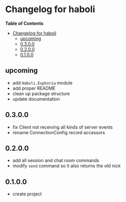 # Changelog for haboli

<!-- markdown-toc start - Don't edit this section. Run M-x markdown-toc-refresh-toc -->
**Table of Contents**

- [Changelog for haboli](#changelog-for-haboli)
    - [upcoming](#upcoming)
    - [0.3.0.0](#0300)
    - [0.2.0.0](#0200)
    - [0.1.0.0](#0100)

<!-- markdown-toc end -->

## upcoming
* add `Haboli.Euphoria` module
* add proper README
* clean up package structure
* update documentation

## 0.3.0.0
* fix Client not receiving all kinds of server events
* rename ConnectionConfig record accessors

## 0.2.0.0
* add all session and chat room commands
* modify `send` command so it also returns the old nick

## 0.1.0.0
* create project
